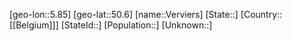 ﻿---
location: [50.6,5.85]
type: City
tags:
- geo/City


SpocWebEntityId: 35255
isDeleted: false
confidential: public

---
[geo-lon::5.85]
[geo-lat::50.6]
[name::Verviers]
[State::]
[Country::[[Belgium]]]
[StateId::]
[Population::]
[Unknown::]

